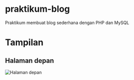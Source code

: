 # praktikum-blog
Praktikum membuat blog sederhana dengan PHP dan MySQL

# Tampilan
## Halaman depan

![Halaman depan](http://41.media.tumblr.com/7df5eb55db3a50b8026b05f3708b7e42/tumblr_nz2w8waNxw1r0ybrro1_1280.png)
